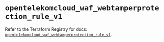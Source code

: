# `opentelekomcloud_waf_webtamperprotection_rule_v1`

Refer to the Terraform Registry for docs: [`opentelekomcloud_waf_webtamperprotection_rule_v1`](https://registry.terraform.io/providers/opentelekomcloud/opentelekomcloud/1.36.8/docs/resources/waf_webtamperprotection_rule_v1).
